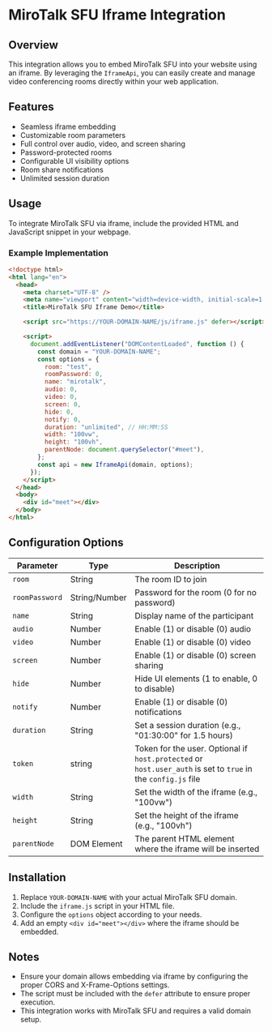 # MiroTalk SFU Iframe Integration

## Overview

This integration allows you to embed MiroTalk SFU into your website using an iframe. By leveraging the `IframeApi`, you can easily create and manage video conferencing rooms directly within your web application.

## Features

- Seamless iframe embedding
- Customizable room parameters
- Full control over audio, video, and screen sharing
- Password-protected rooms
- Configurable UI visibility options
- Room share notifications
- Unlimited session duration

## Usage

To integrate MiroTalk SFU via iframe, include the provided HTML and JavaScript snippet in your webpage.

### Example Implementation

```html
<!doctype html>
<html lang="en">
  <head>
    <meta charset="UTF-8" />
    <meta name="viewport" content="width=device-width, initial-scale=1.0" />
    <title>MiroTalk SFU Iframe Demo</title>

    <script src="https://YOUR-DOMAIN-NAME/js/iframe.js" defer></script>

    <script>
      document.addEventListener("DOMContentLoaded", function () {
        const domain = "YOUR-DOMAIN-NAME";
        const options = {
          room: "test",
          roomPassword: 0,
          name: "mirotalk",
          audio: 0,
          video: 0,
          screen: 0,
          hide: 0,
          notify: 0,
          duration: "unlimited", // HH:MM:SS
          width: "100vw",
          height: "100vh",
          parentNode: document.querySelector("#meet"),
        };
        const api = new IframeApi(domain, options);
      });
    </script>
  </head>
  <body>
    <div id="meet"></div>
  </body>
</html>
```

## Configuration Options

| Parameter      | Type          | Description                                                                                                   |
| -------------- | ------------- | ------------------------------------------------------------------------------------------------------------- |
| `room`         | String        | The room ID to join                                                                                           |
| `roomPassword` | String/Number | Password for the room (0 for no password)                                                                     |
| `name`         | String        | Display name of the participant                                                                               |
| `audio`        | Number        | Enable (1) or disable (0) audio                                                                               |
| `video`        | Number        | Enable (1) or disable (0) video                                                                               |
| `screen`       | Number        | Enable (1) or disable (0) screen sharing                                                                      |
| `hide`         | Number        | Hide UI elements (1 to enable, 0 to disable)                                                                  |
| `notify`       | Number        | Enable (1) or disable (0) notifications                                                                       |
| `duration`     | String        | Set a session duration (e.g., "01:30:00" for 1.5 hours)                                                       |
| `token`        | string        | Token for the user. Optional if `host.protected` or `host.user_auth` is set to `true` in the `config.js` file |
| `width`        | String        | Set the width of the iframe (e.g., "100vw")                                                                   |
| `height`       | String        | Set the height of the iframe (e.g., "100vh")                                                                  |
| `parentNode`   | DOM Element   | The parent HTML element where the iframe will be inserted                                                     |

## Installation

1. Replace `YOUR-DOMAIN-NAME` with your actual MiroTalk SFU domain.
2. Include the `iframe.js` script in your HTML file.
3. Configure the `options` object according to your needs.
4. Add an empty `<div id="meet"></div>` where the iframe should be embedded.

## Notes

- Ensure your domain allows embedding via iframe by configuring the proper CORS and X-Frame-Options settings.
- The script must be included with the `defer` attribute to ensure proper execution.
- This integration works with MiroTalk SFU and requires a valid domain setup.
